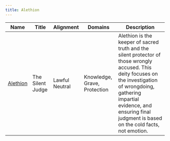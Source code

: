 ```yaml
---
title: Alethion
---
```


| Name | Title | Alignment | Domains | Description |
| --- | --- | --- | --- | --- |
| [Alethion](/assets/pantheons/white_pantheon/Alethion.jpg) | The Silent Judge | Lawful Neutral | Knowledge, Grave, Protection | Alethion is the keeper of sacred truth and the silent protector of those wrongly accused. This deity focuses on the investigation of wrongdoing, gathering impartial evidence, and ensuring final judgment is based on the cold facts, not emotion. |
